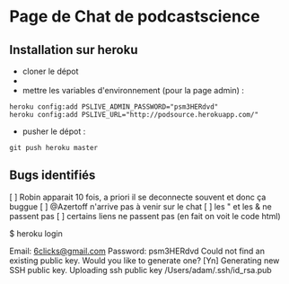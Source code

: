 # Page de Chat de podcastscience


## Installation sur heroku


* cloner le dépot 
* 
* mettre les variables d'environnement (pour la page admin) : 

```````
heroku config:add PSLIVE_ADMIN_PASSWORD="psm3HERdvd"
heroku config:add PSLIVE_URL="http://podsource.herokuapp.com/"

```````

* pusher le dépot : 

```````
git push heroku master

```````



## Bugs identifiés
[ ] Robin apparait 10 fois, a priori il se deconnecte souvent et donc ça buggue
[ ] @Azertoff n'arrive pas à venir sur le chat
[ ] les " et les & ne passent pas
[ ] certains liens ne passent pas (en fait on voit le code html)



$ heroku login

Email: 6clicks@gmail.com
Password: psm3HERdvd
Could not find an existing public key.
Would you like to generate one? [Yn] 
Generating new SSH public key.
Uploading ssh public key /Users/adam/.ssh/id_rsa.pub